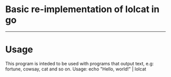 # Basic re-implementation of lolcat in go

---

# Usage

This program is inteded to be used with programs that output text, e.g: fortune, cowsay, cat and so on.
Usage: echo "Hello, world!" | lolcat
